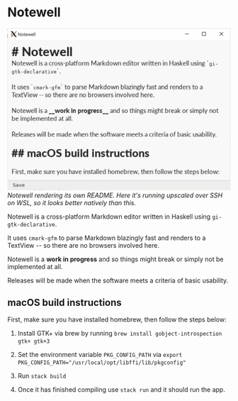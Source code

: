 # Notewell

![](meta/screenshot-wsl.png)
_Notewell rendering its own README. Here it's running upscaled over SSH on WSL, so it looks better natively than this._

Notewell is a cross-platform Markdown editor written in Haskell using `gi-gtk-declarative`.

It uses `cmark-gfm` to parse Markdown blazingly fast and renders to a TextView -- so there are no browsers involved here.

Notewell is a __work in progress__ and so things might break or simply not be implemented at all. 

Releases will be made when the software meets a criteria of basic usability.

## macOS build instructions

First, make sure you have installed homebrew, then follow the steps below:

1. Install GTK+ via brew by running `brew install gobject-introspection gtk+ gtk+3`

2. Set the environment variable `PKG_CONFIG_PATH` via `export PKG_CONFIG_PATH="/usr/local/opt/libffi/lib/pkgconfig"`

3. Run `stack build`

4. Once it has finished compiling use `stack run` and it should run the app.
